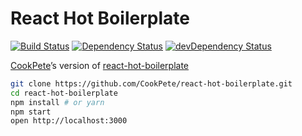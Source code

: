React Hot Boilerplate
=====================

[![Build Status](https://img.shields.io/travis/CookPete/react-hot-boilerplate/master.svg)](https://travis-ci.org/CookPete/react-hot-boilerplate)
[![Dependency Status](https://img.shields.io/david/CookPete/react-hot-boilerplate.svg)](https://david-dm.org/CookPete/react-hot-boilerplate)
[![devDependency Status](https://img.shields.io/david/dev/CookPete/react-hot-boilerplate.svg)](https://david-dm.org/CookPete/react-hot-boilerplate?type=dev)

[CookPete](https://github.com/CookPete)’s version of [react-hot-boilerplate](https://github.com/gaearon/react-hot-boilerplate)

```bash
git clone https://github.com/CookPete/react-hot-boilerplate.git
cd react-hot-boilerplate
npm install # or yarn
npm start
open http://localhost:3000
```
